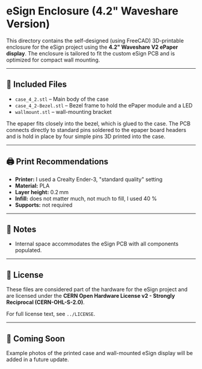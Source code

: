 # eSign Enclosure (4.2" Waveshare Version)

This directory contains the self-designed (using FreeCAD) 3D-printable enclosure for the eSign project using the **4.2" Waveshare V2 ePaper display**. The enclosure is tailored to fit the custom eSign PCB and is optimized for compact wall mounting.

---

## 🧩 Included Files

- `case_4_2.stl` – Main body of the case
- `case_4_2-Bezel.stl` – Bezel frame to hold the ePaper module and a LED
- `wallmount.stl` – wall-mounting bracket

The epaper fits closely into the bezel, which is glued to the case. The PCB connects directly to standard pins soldered to the epaper board headers and is hold in place by four simple pins 3D printed into the case.  

---

## 🖨️ Print Recommendations

- **Printer:** I used a Crealty Ender-3, "standard quality" setting
- **Material:** PLA
- **Layer height:** 0.2 mm
- **Infill:** does not matter much, not much to fill, I used 40 %
- **Supports:** not required


---

## 🧾 Notes

- Internal space accommodates the eSign PCB with all components populated.

---

## 📜 License

These files are considered part of the hardware for the eSign project and are licensed under the **CERN Open Hardware License v2 - Strongly Reciprocal (CERN-OHL-S-2.0)**.

For full license text, see `../LICENSE`.

---

## 📸 Coming Soon

Example photos of the printed case and wall-mounted eSign display will be added in a future update.


